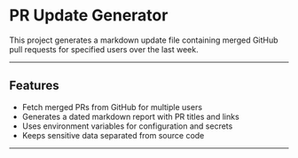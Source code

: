 # PR Update Generator

This project generates a markdown update file containing merged GitHub pull requests for specified users over the last week.

---

## Features

- Fetch merged PRs from GitHub for multiple users
- Generates a dated markdown report with PR titles and links
- Uses environment variables for configuration and secrets
- Keeps sensitive data separated from source code

---
